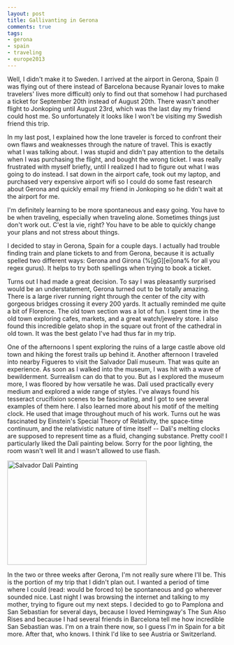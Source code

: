 ```yaml
---
layout: post
title: Gallivanting in Gerona
comments: true
tags:
- gerona
- spain
- traveling
- europe2013
---
```

Well, I didn't make it to Sweden. I arrived at the airport in Gerona, Spain (I was flying out of there instead of Barcelona because Ryanair loves to make travelers' lives more difficult) only to find out that somehow I had purchased a ticket for September 20th instead of August 20th. There wasn't another flight to Jonkoping until August 23rd, which was the last day my friend could host me. So unfortunately it looks like I won't be visiting my Swedish friend this trip.

In my last post, I explained how the lone traveler is forced to confront their own flaws and weaknesses through the nature of travel. This is exactly what I was talking about. I was stupid and didn't pay attention to the details when I was purchasing the flight, and bought the wrong ticket. I was really frustrated with myself briefly, until I realized I had to figure out what I was going to do instead. I sat down in the airport cafe, took out my laptop, and purchased very expensive airport wifi so I could do some fast research about Gerona and quickly email my friend in Jonkoping so he didn't wait at the airport for me.

I'm definitely learning to be more spontaneous and easy going. You have to be when traveling, especially when traveling alone. Sometimes things just don't work out. C'est la vie, right? You have to be able to quickly change your plans and not stress about things.

I decided to stay in Gerona, Spain for a couple days. I actually had trouble finding train and plane tickets to and from Gerona, because it is actually spelled two different ways: Gerona and Girona (%\[gG]\[ei]ona% for all you regex gurus). It helps to try both spellings when trying to book a ticket.

Turns out I had made a great decision. To say I was pleasantly surprised would be an understatement, Gerona turned out to be totally amazing. There is a large river running right through the center of the city with gorgeous bridges crossing it every 200 yards. It actually reminded me quite a bit of Florence. The old town section was a lot of fun. I spent time in the old town exploring cafes, markets, and a great watch/jewelry store. I also found this incredible gelato shop in the square out front of the cathedral in old town. It was the best gelato I've had thus far in my trip.

One of the afternoons I spent exploring the ruins of a large castle above old town and hiking the forest trails up behind it. Another afternoon I traveled into nearby Figueres to visit the Salvador Dalí museum. That was quite an experience. As soon as I walked into the museum, I was hit with a wave of bewilderment. Surrealism can do that to you. But as I explored the museum more, I was floored by how versatile he was. Dalí used practically every medium and explored a wide range of styles. I've always found his tesseract crucifixion scenes to be fascinating, and I got to see several examples of them here. I also learned more about his motif of the melting clock. He used that image throughout much of his work. Turns out he was fascinated by Einstein's Special Theory of Relativity, the space-time continuum, and the relativistic nature of time itself -- Dalí's melting clocks are supposed to represent time as a fluid, changing substance. Pretty cool! I particularly liked the Dalí painting below. Sorry for the poor lighting, the room wasn't well lit and I wasn't allowed to use flash.

<a href="{% asset_path full/dali_painting.jpg %}"><img alt="Salvador Dalí Painting" src="{% asset_path thumb/dali_painting.jpg %}" height="239" width="319" /></a>

In the two or three weeks after Gerona, I'm not really sure where I'll be. This is the portion of my trip that I didn't plan out. I wanted a period of time where I could (read: would be forced to) be spontaneous and go wherever sounded nice. Last night I was browsing the internet and talking to my mother, trying to figure out my next steps. I decided to go to Pamplona and San Sebastian for several days, because I loved Hemingway's The Sun Also Rises and because I had several friends in Barcelona tell me how incredible San Sebastian was. I'm on a train there now, so I guess I'm in Spain for a bit more. After that, who knows. I think I'd like to see Austria or Switzerland.
